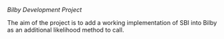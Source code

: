 *Bilby Development Project* 

The aim of the project is to add a working implementation of SBI into Bilby as an additional likelihood method to call.
